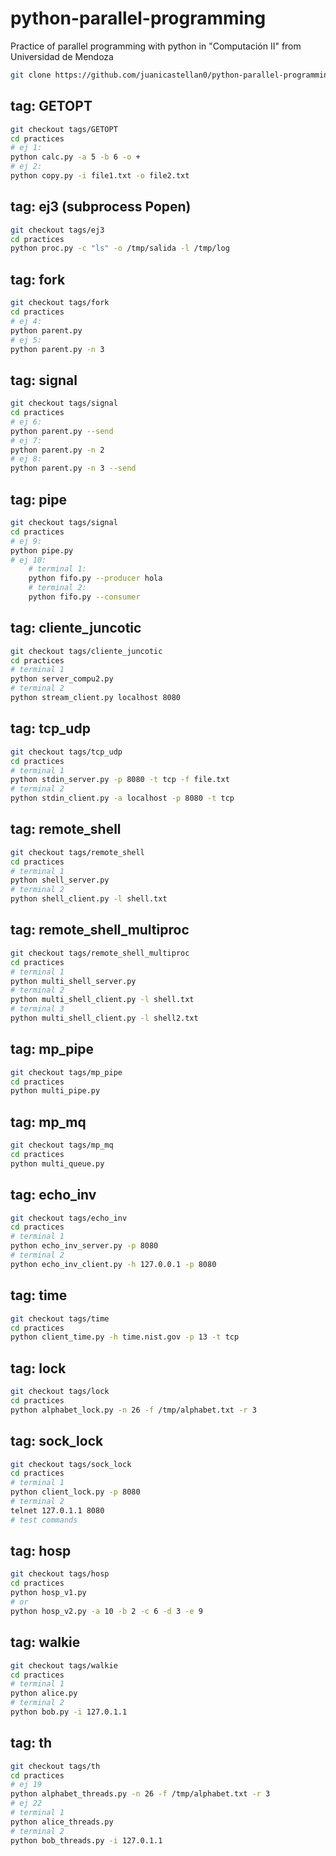 # python-parallel-programming
Practice of parallel programming with python in "Computación II" from Universidad de Mendoza

```bash
git clone https://github.com/juanicastellan0/python-parallel-programming.git
```

## tag: GETOPT
```bash
git checkout tags/GETOPT
cd practices
# ej 1:
python calc.py -a 5 -b 6 -o +
# ej 2:
python copy.py -i file1.txt -o file2.txt
```

## tag: ej3 (subprocess Popen)
```bash
git checkout tags/ej3
cd practices
python proc.py -c "ls" -o /tmp/salida -l /tmp/log
```

## tag: fork
```bash
git checkout tags/fork
cd practices
# ej 4:
python parent.py
# ej 5:
python parent.py -n 3
```

## tag: signal
```bash
git checkout tags/signal
cd practices
# ej 6:
python parent.py --send
# ej 7:
python parent.py -n 2
# ej 8:
python parent.py -n 3 --send
```

## tag: pipe
```bash
git checkout tags/signal
cd practices
# ej 9:
python pipe.py
# ej 10:
    # terminal 1:
    python fifo.py --producer hola
    # terminal 2:
    python fifo.py --consumer
```

## tag: cliente_juncotic
```bash
git checkout tags/cliente_juncotic
cd practices
# terminal 1
python server_compu2.py
# terminal 2
python stream_client.py localhost 8080
```

## tag: tcp_udp
```bash
git checkout tags/tcp_udp
cd practices
# terminal 1
python stdin_server.py -p 8080 -t tcp -f file.txt
# terminal 2
python stdin_client.py -a localhost -p 8080 -t tcp
```

## tag: remote_shell
```bash
git checkout tags/remote_shell
cd practices
# terminal 1
python shell_server.py
# terminal 2
python shell_client.py -l shell.txt
```

## tag: remote_shell_multiproc
```bash
git checkout tags/remote_shell_multiproc
cd practices
# terminal 1
python multi_shell_server.py
# terminal 2
python multi_shell_client.py -l shell.txt
# terminal 3
python multi_shell_client.py -l shell2.txt
```

## tag: mp_pipe
```bash
git checkout tags/mp_pipe
cd practices
python multi_pipe.py
```

## tag: mp_mq
```bash
git checkout tags/mp_mq
cd practices
python multi_queue.py
```

## tag: echo_inv
```bash
git checkout tags/echo_inv
cd practices
# terminal 1
python echo_inv_server.py -p 8080
# terminal 2
python echo_inv_client.py -h 127.0.0.1 -p 8080
```

## tag: time
```bash
git checkout tags/time
cd practices
python client_time.py -h time.nist.gov -p 13 -t tcp
```

## tag: lock
```bash
git checkout tags/lock
cd practices
python alphabet_lock.py -n 26 -f /tmp/alphabet.txt -r 3
```

## tag: sock_lock
```bash
git checkout tags/sock_lock
cd practices
# terminal 1
python client_lock.py -p 8080
# terminal 2
telnet 127.0.1.1 8080
# test commands
```

## tag: hosp
```bash
git checkout tags/hosp
cd practices
python hosp_v1.py
# or
python hosp_v2.py -a 10 -b 2 -c 6 -d 3 -e 9
```

## tag: walkie
```bash
git checkout tags/walkie
cd practices
# terminal 1
python alice.py
# terminal 2
python bob.py -i 127.0.1.1
```

## tag: th
```bash
git checkout tags/th
cd practices
# ej 19
python alphabet_threads.py -n 26 -f /tmp/alphabet.txt -r 3
# ej 22
# terminal 1
python alice_threads.py
# terminal 2
python bob_threads.py -i 127.0.1.1
```